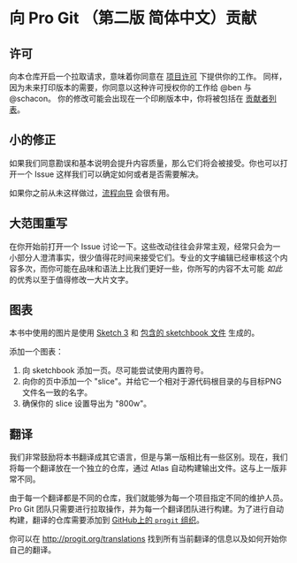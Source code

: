 # 向 Pro Git （第二版 简体中文）贡献


## 许可

向本仓库开启一个拉取请求，意味着你同意在 [项目许可](LICENSE.asc) 下提供你的工作。
同样，因为未来打印版本的需要，你同意以这种许可授权你的工作给 @ben 与 @schacon。
你的修改可能会出现在一个印刷版本中，你将被包括在 [贡献者列表](book/contributors.asc)。

## 小的修正

如果我们同意勘误和基本说明会提升内容质量，那么它们将会被接受。你也可以打开一个 Issue 这样我们可以确定如何或者是否需要解决。

如果你之前从未这样做过，[流程向导](https://guides.github.com/introduction/flow/) 会很有用。

## 大范围重写

在你开始前打开一个 Issue 讨论一下。这些改动往往会非常主观，经常只会为一小部分人澄清事实，很少值得花时间来接受它们。专业的文字编辑已经审核这个内容多次，而你可能在品味和语法上比我们更好一些，你所写的内容不太可能 *如此* 的优秀以至于值得修改一大片文字。

## 图表

本书中使用的图片是使用 [Sketch 3](http://bohemiancoding.com/sketch/) 和 [包含的 sketchbook 文件](diagram-source/progit.sketch) 生成的。

添加一个图表：

1. 向 sketchbook 添加一页。尽可能尝试使用内置符号。
1. 向你的页中添加一个 "slice"。并给它一个相对于源代码根目录的与目标PNG文件名一致的名字。
1. 确保你的 slice 设置导出为 "800w"。


## 翻译

我们非常鼓励将本书翻译成其它语言，但是与第一版相比有一些区别。现在，我们将每一个翻译放在一个独立的仓库，通过 Atlas 自动构建输出文件。这与上一版非常不同。

由于每一个翻译都是不同的仓库，我们就能够为每一个项目指定不同的维护人员。Pro Git 团队只需要进行拉取操作，并为每一个翻译团队进行构建。为了进行自动构建，翻译的仓库需要添加到 [GitHub上的 `progit` 组织](https://github.com/progit)。

你可以在 http://progit.org/translations 找到所有当前翻译的信息以及如何开始你自己的翻译。
